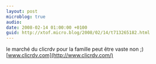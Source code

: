 ```yaml
---
layout: post
microblog: true
audio: 
date: 2008-02-14 01:00:00 +0100
guid: http://xtof.micro.blog/2008/02/14/t713265182.html
---
```

le marché du clicrdv pour la famille peut être vaste non  ;)  [www.clicrdv.com](http://www.clicrdv.com/)
